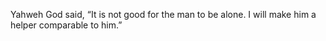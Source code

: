 Yahweh God said, “It is not good for the man to be alone. I will make him a helper comparable to him.”